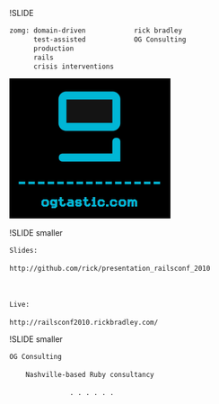 !SLIDE

    zomg: domain-driven            rick bradley
          test-assisted            OG Consulting
          production 
          rails 
          crisis interventions



<img src="og_logo.png" id="opening_logo">


!SLIDE smaller

    Slides:

    http://github.com/rick/presentation_railsconf_2010



    Live:

    http://railsconf2010.rickbradley.com/


!SLIDE  smaller

    OG Consulting

        Nashville-based Ruby consultancy

                   . . . . . .         
